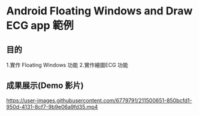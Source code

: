 # Android Floating Windows and Draw ECG app 範例

## 目的
1.實作 Floating Windows 功能
2.實作繪圖ECG 功能


## 成果展示(Demo 影片)

https://user-images.githubusercontent.com/6779791/211500651-850bcfd1-950d-4131-8cf7-9b9e06a9fd35.mp4
